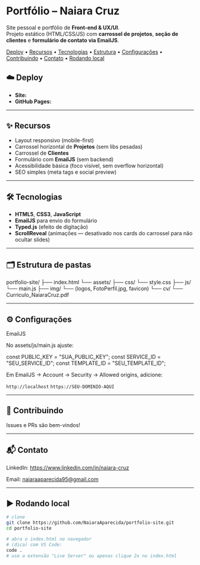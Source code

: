 # Portfólio – Naiara Cruz

Site pessoal e portfólio de **Front-end & UX/UI**.  
Projeto estático (HTML/CSS/JS) com **carrossel de projetos**, **seção de clientes** e **formulário de contato via EmailJS**.

<p align="left">
  <a href="#deploy">Deploy</a> •
  <a href="#recursos">Recursos</a> •
  <a href="#tecnologias">Tecnologias</a> •
  <a href="#estrutura-de-pastas">Estrutura</a> •
  <a href="#configuracoes">Configurações</a> •
  <a href="#contribuindo">Contribuindo</a> •
  <a href="#contato">Contato</a> •
  <a href="#rodando-local">Rodando local</a>
</p>

## ☁️ Deploy
- **Site:** 
- **GitHub Pages:**

---

## ✨ Recursos
- Layout responsivo (mobile-first)
- Carrossel horizontal de **Projetos** (sem libs pesadas)
- Carrossel de **Clientes**
- Formulário com **EmailJS** (sem backend)
- Acessibilidade básica (foco visível, sem overflow horizontal)
- SEO simples (meta tags e social preview)

---

## 🛠 Tecnologias
- **HTML5**, **CSS3**, **JavaScript**
- **EmailJS** para envio do formulário
- **Typed.js** (efeito de digitação)
- **ScrollReveal** (animações — desativado nos cards do carrossel para não ocultar slides)

---

## 🗂 Estrutura de pastas

portfolio-site/
├── index.html
└── assets/
├── css/ └── style.css
├── js/ └── main.js
├── img/ └── (logos, FotoPerfil.jpg, favicon)
└── cv/ └── Curriculo_NaiaraCruz.pdf

---

## ⚙️ Configurações

EmailJS

No assets/js/main.js ajuste:

const PUBLIC_KEY  = "SUA_PUBLIC_KEY";
const SERVICE_ID  = "SEU_SERVICE_ID";
const TEMPLATE_ID = "SEU_TEMPLATE_ID";

Em EmailJS → Account → Security → Allowed origins, adicione:

`http://localhost`
`https://SEU-DOMINIO-AQUI`

---

## 🤝 Contribuindo

Issues e PRs são bem-vindos!

---

## 📬 Contato

LinkedIn: https://www.linkedin.com/in/naiara-cruz

Email: naiaraaparecida95@gmail.com

---

## ▶️ Rodando local
```bash
# clone
git clone https://github.com/NaiaraAparecida/portfolio-site.git
cd portfolio-site

# abra o index.html no navegador
# (dica) com VS Code:
code .
# use a extensão "Live Server" ou apenas clique 2x no index.html


